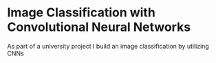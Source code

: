 # Image Classification with Convolutional Neural Networks

As part of a university project I build an image classification by utilizing CNNs
